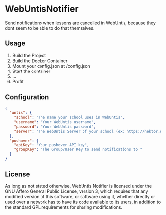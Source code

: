 # WebUntisNotifier

Send notifications when lessons are cancelled in WebUntis, because they dont seem to be able to do that themselves.

## Usage
1. Build the Project
2. Build the Docker Container
3. Mount your config.json at /config.json
4. Start the container
5. ...
6. Profit

## Configuration

```json
{
  "untis": {
    "school": "The name your school uses in WebUntis",
    "username": "Your WebUntis username",
    "password": "Your WebUntis password",
    "server": "The WebUntis Server of your school (ex: https://hektor.webuntis.com)"
  },
  "pushover": {
    "apiKey": "Your pushover API key",
    "groupKey": "The Group/User Key to send notifications to "
  }
}
```

## License

As long as not stated otherwise, WebUntis Notifier is licensed under the GNU Affero General Public 
License, version 3, which requires that any modified version of this software, or software using it,
whether directly or used over a network has to have its code available to its users, in addition to 
the standard GPL requirements for sharing modifications.